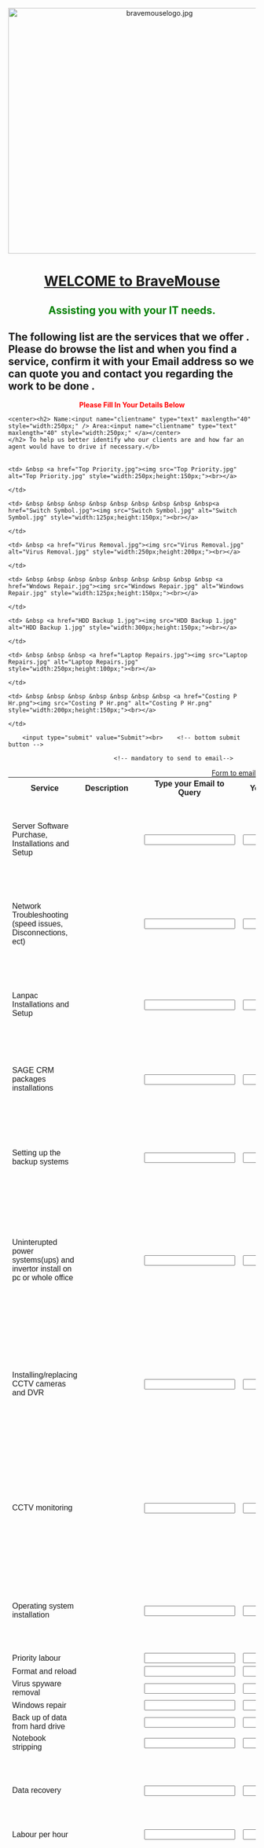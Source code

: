 <!DOCTYPE html> <!-- Horizontal -->
<html>
<head>
<style>
table {
  font-family: arial, sans-serif;
  border-collapse: collapse;
  width: 100%;   <!--100%-->
}

td, th {
  border: 1px solid #dddddd;                <!--lightgrey -->
  text-align: left;
  padding: 8px;
}

tr:nth-child(even) {
  background-color: #dddddd;                <!--#00FFFF;aqua   #00FF00; lime green -->
}
</style>
</head>
<body>
<center> <a href="bm.jpg"><img src="bm.jpg" alt="bravemouselogo.jpg" style="width:600px;height:500px;"><br></a> </center>
<center><h1><u>WELCOME to BraveMouse </u> </h1></center>

<table>

  <p><center><h2><b style="color:green">Assisting you with your IT needs.</h2></b> </center>
        <h2> The following list are the services that we offer <!-- to solve any problems that you may have-->.
            Please do browse the list and when you find a service, confirm it with your Email address
            so we can quote you and contact you regarding the work to be done .</h2></span></p>
    <p><center> <b style="color:red"> Please Fill In Your Details Below </b></center>

    <center><h2> Name:<input name="clientname" type="text" maxlength="40" style="width:250px;" /> Area:<input name="clientname" type="text" maxlength="40" style="width:250px;" </a></center>
    </h2> To help us better identify who our clients are and how far an agent would have to drive if necessary.</b>

</table>
    <!-- 1st part to send to email--> 
    <form action="//submit.form" id="ContactUs100" method="post" onsubmit="return ValidateForm(this);">
    <script type="text/javascript"> </script>

         
<table>
  <tr>
    <th>Service </th>
    <th>Description</th>
	<th>           </th>
    <th>Type your Email to Query</th>
	<th>Your Name and Area       </th>
  </tr>
  <tr>
    <td>Server Software Purchase, Installations and Setup </td>
    <td></td>              <!-- NAME="ITSERV01"  AND  NAME="NAMEAREA01"  Are the references that get sent to the email-->
    <td></td>
    <td>  <input type="text" id="Service" name="ITSERV01" value=""> </td>
	<td>  <input type="text" id="Namearea" name="NAMEAREA01" value=""> </td>
	<td> &nbsp <a href="Win 10-11.jpg"><img src="Win 10-11.jpg" alt="Win 10-11.jpg" style="width:300px;height:100px;"><br></a>
        
    </td>
  </tr>
  <tr>
    <td>Network Troubleshooting (speed issues, Disconnections, ect)  </td>
    <td></td>
    <td></td>
    <td>  <input type="text" id="" name="ITSERV02" value="">  </td>
	<td>  <input type="text" id="Namearea" name="NAMEAREA02" value=""> </td>
     <td> &nbsp &nbsp &nbsp &nbsp &nbsp &nbsp &nbsp &nbsp <a href="Network Repair.jfif"><img src="Network Repair.jfif" alt="Network Repair.jfif" style="width:175px;height:125px;"><br></a>
        
    </td>
  </tr>
  <tr>
    <td>Lanpac Installations and Setup </td>
    <td></td>
    <td></td>
    <td>  <input type="text" id="" name="ITSERV03" value=""> 
	<td>  <input type="text" id="Namearea" name="NAMEAREA03" value=""> </td>
	<td> &nbsp &nbsp &nbsp &nbsp <a href="Sage 300.jpg"><img src="Sage 300.jpg" alt="Sage 300.jpg" style="width:200px;height:100px;"><br></a>
        
    </td> 
  </tr>
  <tr>
    <td>SAGE CRM packages installations  </td>
    <td></td>
    <td></td>
    <td>  <input type="text" id="" name="ITSERV04" value="">  
	<td>  <input type="text" id="Namearea" name="NAMEAREA04" value=""> </td>
    <td> &nbsp &nbsp &nbsp &nbsp <a href="Sage 300.jpg"><img src="Sage 300.jpg" alt="Sage 300.jpg" style="width:200px;height:100px;"><br></a>
        
    </td>
  </tr>
  <tr>
    <td>Setting up the backup systems</td>
    <td></td>
    <td></td>
    <td>  <input type="text" id="" name="ITSERV05" value="">  
	<td>  <input type="text" id="Namearea" name="NAMEAREA05" value=""> </td>
    <td> &nbsp <a href="Backup Drive.jpg"><img src="Backup Drive.jpg" alt="Backup Drive.jpg" style="width:300px;height:100px;"><br></a>
        
    </td>
  </tr>
  <tr>
    <td>Uninterupted power systems(ups) and invertor install on pc or whole office</td>
    <td></td>
    <td></td>
    <td>  <input type="text" id="" name="ITSERV06" value="">  
	<td>  <input type="text" id="Namearea" name="NAMEAREA06" value=""> </td>
    <td> &nbsp &nbsp &nbsp <a href="Backup Power.jpg"><img src="Backup Power.jpg" alt="Backup Power.jpg" style="width:250px;height:200px;"><br></a>
        
    </td>
     
   </tr>
    <tr>
    <td>Installing/replacing CCTV cameras and DVR</td>
    <td></td>
    <td></td>
    <td>  <input type="text" id="" name="ITSERV07" value="">  
	<td>  <input type="text" id="Namearea" name="NAMEAREA07" value=""> </td>
    <td> &nbsp &nbsp &nbsp <a href="CCTV.jpg"><img src="CCTV.jpg" alt="CCTV.jpg" style="width:250px;height:200px;"><br></a>
        
    </td>
  </tr>
    <tr>
    <td>CCTV monitoring</td>
    <td></td>
    <td></td>
    <td>  <input type="text" id="" name="ITSERV08" value="">  
	<td>  <input type="text" id="Namearea" name="NAMEAREA08" value=""> </td>
    <td> &nbsp &nbsp &nbsp &nbsp <a href="CCTV.jpg"><img src="CCTV.jpg" alt="CCTV.jpg" style="width:250px;height:200px;"><br></a>
        
    </td>
  </tr>
    <tr>
    <td>Operating system installation</td>
    <td></td>
    <td></td>
    <td>  <input type="text" id="" name="ITSERV09" value="">  
	<td>  <input type="text" id="Namearea" name="NAMEAREA09" value=""> </td>
    <td> &nbsp <a href="Win 10-11.jpg"><img src="Win 10-11.jpg" alt="Win 10-11.jpg" style="width:300px;height:100px;"><br></a>
        
    </td>
  </tr>
    <tr>
    <td>Priority labour</td>
    <td> </td>
    <td></td>
    <td>  <input type="text" id="" name="ITSERV010" value="">  
	<td>  <input type="text" id="Namearea" name="NAMEAREA010" value=""> </td>

    <td> &nbsp <a href="Top Priority.jpg"><img src="Top Priority.jpg" alt="Top Priority.jpg" style="width:250px;height:150px;"><br></a>
        
    </td>
  </tr>
    <tr>
    <td>Format and reload</td>
    <td></td>
    <td></td>
    <td>  <input type="text" id="" name="ITSERV011" value="">  
	<td>  <input type="text" id="Namearea" name="NAMEAREA011" value=""> </td>

    <td> &nbsp &nbsp &nbsp &nbsp &nbsp &nbsp &nbsp &nbsp &nbsp<a href="Switch Symbol.jpg"><img src="Switch Symbol.jpg" alt="Switch Symbol.jpg" style="width:125px;height:150px;"><br></a>
        
    </td>
  </tr>
  <tr>
  <td>Virus spyware removal</td>
  <td></td>
  <td></td>
  <td>  <input type="text" id="" name="ITSERV012" value="">
      <td>  <input type="text" id="Namearea" name="NAMEAREA012" value=""> </td>

    <td> &nbsp <a href="Virus Removal.jpg"><img src="Virus Removal.jpg" alt="Virus Removal.jpg" style="width:250px;height:200px;"><br></a>
        
    </td>
  </tr>
    <tr>
    <td>Windows repair</td>
    <td></td>
    <td></td>
    <td>  <input type="text" id="" name="ITSERV013" value=""> 
	<td>  <input type="text" id="Namearea" name="NAMEAREA013" value=""> </td>

    <td> &nbsp &nbsp &nbsp &nbsp &nbsp &nbsp &nbsp &nbsp &nbsp <a href="Wndows Repair.jpg"><img src="Windows Repair.jpg" alt="Windows Repair.jpg" style="width:125px;height:150px;"><br></a>
        
    </td>
  </tr>
    <tr>
    <td>Back up of data from hard drive</td>
    <td></td>
    <td></td>
    <td>  <input type="text" id="" name="ITSERV014" value="">  
	<td>  <input type="text" id="Namearea" name="NAMEAREA014" value=""> </td>

    <td> &nbsp <a href="HDD Backup 1.jpg"><img src="HDD Backup 1.jpg" alt="HDD Backup 1.jpg" style="width:300px;height:150px;"><br></a>
        
    </td>
  </tr>
    <tr>
    <td>Notebook stripping</td>
    <td></td>
    <td></td>
    <td>  <input type="text" id="" name="ITSERV015" value="">  
	<td>  <input type="text" id="Namearea" name="NAMEAREA015" value=""> </td>

    <td> &nbsp &nbsp &nbsp <a href="Laptop Repairs.jpg"><img src="Laptop Repairs.jpg" alt="Laptop Repairs.jpg" style="width:250px;height:100px;"><br></a>
        
    </td>
  </tr>
    <tr>
    <td>Data recovery</td>
    <td></td>
    <td></td>
    <td>  <input type="text" id="" name="ITSERV016" value="">  
	<td>  <input type="text" id="Namearea" name="NAMEAREA016" value=""> </td>
    <td> &nbsp &nbsp &nbsp &nbsp &nbsp &nbsp <a href="HDD Repair.jpg"><img src="HDD Repair.jpg" alt="HDD Repair.jpg" style="width:200px;height:100px;"><br></a>
        
    </td>
  </tr>
    <tr>
    <td>Labour per hour</td>
    <td></td>
    <td></td>
    <td>  <input type="text" id="" name="ITSERV017" value="">  
	<td>  <input type="text" id="Namearea" name="NAMEAREA017" value=""> </td>

    <td> &nbsp &nbsp &nbsp &nbsp &nbsp &nbsp &nbsp <a href="Costing P Hr.png"><img src="Costing P Hr.png" alt="Costing P Hr.png" style="width:200px;height:150px;"><br></a>
        
    </td>
  </tr>
    <tr>
    <td>Clone of hard drive</td>
    <td></td>
    <td></td>
    <td>  <input type="text" id="" name="ITSERV018" value="">  
	<td>  <input type="text" id="Namearea" name="NAMEAREA018" value=""> </td>
        <td> &nbsp &nbsp &nbsp &nbsp &nbsp &nbsp &nbsp <a href="HDD Backup.jpg"><img src="HDD Backup.jpg" alt="HDD Backup.jpg" style="width:175px;height:125px;"><br></a>

        
    </td>
        </tr>
    <tr>
    <td>Transfer of case data PC TO PC and cellular to cellular</td>
    <td></td>
    <td></td>
    <td>  <input type="text" id="" name="ITSERV019" value="">  
	<td>  <input type="text" id="Namearea" name="NAMEAREA019" value=""> </td>
    <td> &nbsp &nbsp  &nbsp  <a href="PC Case Upgrade.jpg"><img src="PC Case Upgrade.jpg" alt="PC Case Upgrade.jpg" style="width:300px;height:150px;"><br></a>
        
    </td>
  </tr>
    <tr>
    <td>Setup of internet Email AND 3g Modem</td>
    <td></td>
    <td></td>
    <td>  <input type="text" id="" name="ITSERV020" value="">  
	<td>  <input type="text" id="Namearea" name="NAMEAREA020" value=""> </td>
    <td> &nbsp &nbsp &nbsp &nbsp &nbsp &nbsp &nbsp &nbsp <a href="Router.jpg"><img src="Router.jpg" alt="Router.jpg" style="width:150px;height:100px;"><br></a>
        
    </td>
  </tr>
    <tr>
    <td>Password removal</td>
    <td></td>
    <td></td>
    <td>  <input type="text" id="" name="ITSERV021" value="">  
	<td>  <input type="text" id="Namearea" name="NAMEAREA021" value=""> </td>
        <td> &nbsp &nbsp &nbsp &nbsp &nbsp <a href="Windows Login.png"><img src="Windows Login.png" alt="Windows Login.png" style="width:200px;height:150px;"><br></a>

        </td>
  </tr>
<tr>
    <td>Installation of Printers and Drivers </td>
    <td> </td>
    <td> </td>
    <td>  <input type="text" id="" name="ITSERV022" value=""><br></td>
	<td>  <input type="text" id="Namearea" name="NAMEAREA022" value=""> </td>
    <td> &nbsp &nbsp &nbsp &nbsp &nbsp &nbsp <a href="Printer.jpg"><img src="Printer.jpg" alt="Printer.jpg" style="width:200px;height:150px;"><br></a>
        
    </td>
    </tr>
<tr>
    <td>Download of programs </td>
    <td> </td>
    <td> </td>
    <td>  <input type="text" id="" name="ITSERV023" value=""><br></td>
	<td>  <input type="text" id="Namearea" name="NAMEAREA023" value=""> </td>
    <td> &nbsp &nbsp &nbsp &nbsp &nbsp &nbsp &nbsp &nbsp &nbsp <a href="ITimg023.jpg"><img src="ITimg023.jpg" alt="ITimg023.jpg" style="width:125px;height:175px;"><br></a>
        
    </td>

    
    </tr>
<tr>
    <td>Installing SQL on server or worstation </td>
    <td> </td>
    <td> </td>
    <td>  <input type="text" id="" name="ITSERV024" value=""><br></td>
	<td>  <input type="text" id="Namearea" name="NAMEAREA024" value=""> </td>
    <td> &nbsp &nbsp &nbsp &nbsp &nbsp &nbsp &nbsp <a href="SQL Server.jpg"><img src="SQL Server.jpg" alt="SQL Server.jpg" style="width:150px;height:175px;"><br></a>
        
    </td>

    </tr>
<tr>
    <td>Office Stationery and hardware gear </td>
    <td> </td>
    <td> </td>
    <td>  <input type="text" id="" name="ITSERV025" value=""><br></td>
	<td>  <input type="text" id="Namearea" name="NAMEAREA025" value=""> </td>
    <td> &nbsp &nbsp &nbsp &nbsp &nbsp &nbsp &nbsp <a href="Office Stationary.jpg"><img src="Office Stationary.jpg" alt="Office Stationary.jpg" style="width:150px;height:175px;"><br></a>

    </td>

    
</tr>
<tr>
    <td>Internet Router Installation/ Fibre or adsl </td>
    <td> </td>
    <td> </td>
    <td>  <input type="text" id="" name="ITSERV026" value=""><br></td>
	<td>  <input type="text" id="Namearea" name="NAMEAREA026" value=""> </td>
    <td> &nbsp &nbsp &nbsp &nbsp &nbsp &nbsp &nbsp &nbsp <a href="Router.jpg"><img src="Router.jpg" alt="Router.jpg" style="width:150px;height:100px;"><br></a>
        
    </td>

    
    </tr>
<tr>
    <td>Network switch installation </td>
    <td> </td>
    <td> </td>
    <td>  <input type="text" id="" name="ITSERV027" value=""><br></td>
	<td>  <input type="text" id="Namearea" name="NAMEAREA027" value=""> </td>
    <td> &nbsp &nbsp &nbsp &nbsp &nbsp &nbsp &nbsp <a href="CAT5 Switch.jpg"><img src="CAT5 Switch.jpg" alt="CAT5 Switch.jpg" style="width:175px;height:125px;"><br></a>
        
    </td>

    
    </tr>
<tr>
    <td>Network point installation </td>
    <td> </td>
    <td> </td>
    <td>  <input type="text" id="" name="ITSERV028" value=""><br></td>
	<td>  <input type="text" id="Namearea" name="NAMEAREA028" value=""> </td>
    <td> &nbsp &nbsp &nbsp &nbsp &nbsp &nbsp <a href="CAT5 Cable.jpg"><img src="CAT5 Cable.jpg" alt="CAT5 Cable.jpg" style="width:200px;height:150px;"><br></a>
        
    </td>

    </tr>
<tr>
    <td>Setting up worstation for windows </td>
    <td> </td>
    <td> </td>
    <td>  <input type="text" id="" name="ITSERV029" value=""><br></td>
	<td>  <input type="text" id="Namearea" name="NAMEAREA029" value=""> </td>
    <td> &nbsp &nbsp &nbsp &nbsp &nbsp &nbsp <a href="Sage 300.jpg"><img src="Sage 300.jpg" alt="Sage 300.jpg" style="width:200px;height:100px;"><br></a>
        
    </td>

    
    </tr>
<tr>
    <td>Installing Windows Server 2016 and above </td>
    <td> </td>
    <td> </td>
    <td>  <input type="text" id="" name="ITSERV030" value=""><br></td>
	<td>  <input type="text" id="Namearea" name="NAMEAREA030" value=""> </td>
    <td> &nbsp <a href="Win 10-11.jpg"><img src="Win 10-11.jpg" alt="Win 10-11.jpg" style="width:300px;height:100px;"><br></a>
        
    </td>

    </tr>
<tr>
    <td>Urgent callout</td>
    <td> </td>
    <td> </td>
    <td>  <input type="text" id="" name="ITSERV031" value=""><br></td>
	<td>  <input type="text" id="Namearea" name="NAMEAREA031" value=""> </td>
    <td> &nbsp &nbsp &nbsp &nbsp &nbsp &nbsp <a href="Call Out.jpeg"><img src="Call Out.jpeg" alt="Call Out.jpeg" style="width:200px;height:150px;"><br></a>
        
    </td>

    </tr>
<tr>
    <td>Call out (under 10kms)</td>
    <td> </td>
    <td> </td>
    <td>  <input type="text" id="" name="ITSERV032" value=""><br></td>
	<td>  <input type="text" id="Namearea" name="NAMEAREA032" value=""> </td>
    <td> &nbsp <a href="10km Raduis.png"><img src="10km Raduis.png" alt="10km Raduis.png" style="width:300px;height:100px;"><br></a>
        
    </td>

    </tr>
<tr>
    <td>Booking Device or hardware in</td>
    <td> </td>
    <td> </td>
    <td>  <input type="text" id="" name="ITSERV033" value=""><br></td>
	<td>  <input type="text" id="Namearea" name="NAMEAREA033" value=""> </td>
    <td> &nbsp &nbsp &nbsp &nbsp &nbsp <a href="consulting.jpg"><img src="consulting.jpg" alt="consulting.jpg" style="width:200px;height:150px;"><br></a>
        
    </td>

    
    </tr>
<tr>
    <td>Format and reload</td>
    <td> </td>
    <td> </td>
    <td>  <input type="text" id="" name="ITSERV034" value=""><br></td>
	<td>  <input type="text" id="Namearea" name="NAMEAREA034" value=""> </td>
    <td> &nbsp &nbsp &nbsp <a href="HDD Clone.jpg"><img src="HDD Clone.jpg" alt="HDD Clone.jpg" style="width:250px;height:150px;"><br></a>
        
    </td>

    
    </tr>
<tr>
    <td>Installing IP phones onto cellular phones</td>
    <td> </td>
    <td> </td>
    <td>  <input type="text" id="" name="ITSERV035" value=""><br></td>
	<td>  <input type="text" id="Namearea" name="NAMEAREA035" value=""> </td>
    <td> &nbsp &nbsp &nbsp &nbsp &nbsp <a href="IP to Cell.jpg"><img src="IP to Cell.jpg" alt="IP to Cell.jpg" style="width:200px;height:150px;"><br></a>
        
    </td>

    
    </tr>
<tr>
    <td>Management of wanted/unwanted devices on the wifi network </td>
    <td> </td>
    <td> </td>
    <td>  <input type="text" id="" name="ITSERV036" value=""><br></td>
	<td>  <input type="text" id="Namearea" name="NAMEAREA036" value=""> </td>
    <td> &nbsp &nbsp &nbsp &nbsp &nbsp <a href="Cell Connection.jpg"><img src="Cell Connection.jpg" alt="Cell Connection.jpg" style="width:200px;height:100px;"><br></a>
        
    </td>

    
    </tr>
<tr>
    <td>Remote support via teamviewer or anydesk</td>
    <td> </td>
    <td> </td>
    <td>  <input type="text" id="" name="ITSERV037" value=""><br></td>
	<td>  <input type="text" id="Namearea" name="NAMEAREA037" value=""> </td>
    <td> &nbsp &nbsp &nbsp &nbsp &nbsp &nbsp<a href="Remote IT Support.jpg"><img src="Remote IT Support.jpg" alt="Remote IT Support.jpg" style="width:200px;height:100px;"><br></a>
        
    </td>

    
</tr>
  <tr>
    <td>Installing IP phones along-side telkom line or stand alone </td>
    <td></td>
    <td></td>
    <td>  <input type="text" id="" name="ITSERV038" value=""></td>  
	<td>  <input type="text" id="Namearea" name="NAMEAREA038" value=""> </td>
    <td> &nbsp <a href="IP Telephone.jpg"><img src="IP Telephone.jpg" alt="IP Telephone.jpg" style="width:300px;height:100px;"><br></a>
        
    </td>
  </tr>
  <tr>
    <td>Running cat5/cat6/coaxal cables </td>
    <td></td>
    <td></td>
    <td>  <input type="text" id="" name="ITSERV039" value="">  </td>
	<td>  <input type="text" id="Namearea" name="NAMEAREA039" value=""> </td>
    <td> &nbsp &nbsp &nbsp &nbsp &nbsp <a href="CAT5 Cable.jpg"><img src="CAT5 Cable.jpg" alt="CAT5 Cable.jpg" style="width:200px;height:150px;"><br></a>
        
    </td>
  </tr>


        <input type="submit" value="Submit"><br>    <!-- bottom submit button -->     

<tr>
        </tr>
    
    
                                  <!-- mandatory to send to email-->
<div style="float:right"><a href="https://www.100forms.com" id="lnk100" title="form to email">Form to email</a></div>
    
<!-- <input name="ITSERV"skip_Submit" type="submit" value="Submit" />      test2 Top left Submit button -->
    
<script src="https://www.100forms.com/js/FORMKEY:GTM43ACSAMBB/SEND:cardosoclaims@gmail.com" type="text/javascript"></script>    
    
</table>
   
         
    </form>      

</body>
</html>

